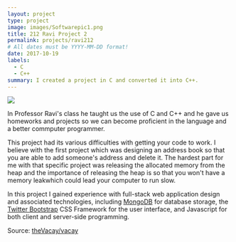 ```yaml
---
layout: project
type: project
image: images/Softwarepic1.png
title: 212 Ravi Project 2
permalink: projects/ravi212
# All dates must be YYYY-MM-DD format!
date: 2017-10-19
labels:
  - C
  - C++
summary: I created a project in C and converted it into C++.
---
```


<img class="ui medium right floated rounded image" src="../images/Softwarepic2.png">

In Professor Ravi's class he taught us the use of C and C++ and he gave us homeworks and projects so we can become proficient in the language and a better commputer programmer.

This project had its various difficulties with getting your code to work. I believe with the first project which was designing an address book so that you are able to add someone's address and delete it. The hardest part for me with that specific project was releasing the allocated memory from the heap and the importance of releasing the heap is so that you won't have a memory leakwhich could lead your computer to run slow. 

In this project I gained experience with full-stack web application design and associated technologies, including [MongoDB](http://mongodb.com) for database storage, the [Twitter Bootstrap](http://getbootstrap.com/) CSS Framework for the user interface, and Javascript for both client and server-side programming. 
 
Source: <a href="https://github.com/theVacay/vacay"><i class="large github icon"></i>theVacay/vacay</a>
